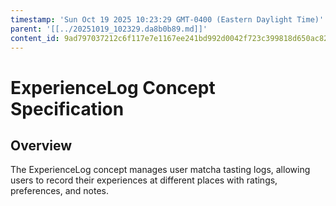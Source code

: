 ```yaml
---
timestamp: 'Sun Oct 19 2025 10:23:29 GMT-0400 (Eastern Daylight Time)'
parent: '[[../20251019_102329.da8b0b89.md]]'
content_id: 9ad797037212c6f117e7e1167ee241bd992d0042f723c399818d650ac82d30d7
---
```


# ExperienceLog Concept Specification

## Overview

The ExperienceLog concept manages user matcha tasting logs, allowing users to record their experiences at different places with ratings, preferences, and notes.

